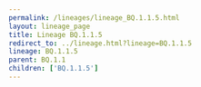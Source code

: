 ```yaml
---
permalink: /lineages/lineage_BQ.1.1.5.html
layout: lineage_page
title: Lineage BQ.1.1.5
redirect_to: ../lineage.html?lineage=BQ.1.1.5
lineage: BQ.1.1.5
parent: BQ.1.1
children: ['BQ.1.1.5']
---
```


